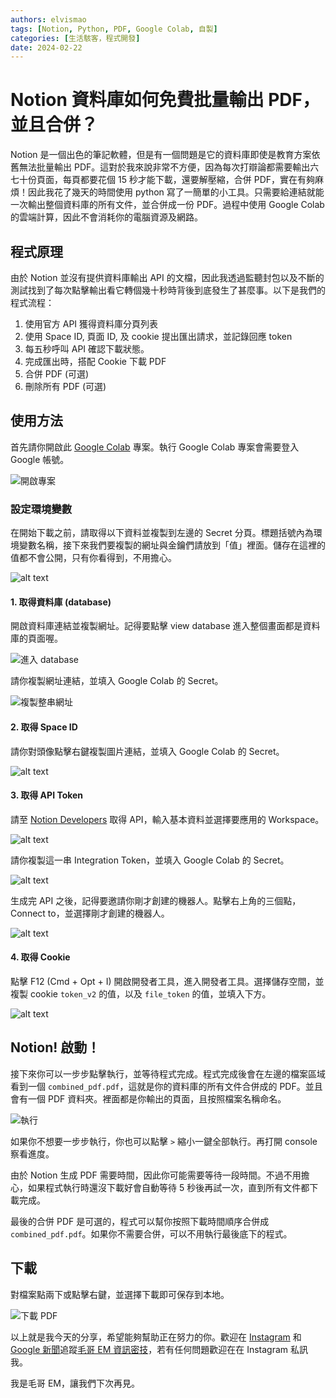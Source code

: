 ```yaml
---
authors: elvismao
tags: [Notion, Python, PDF, Google Colab, 自製]
categories: [生活駭客，程式開發]
date: 2024-02-22
---
```


# Notion 資料庫如何免費批量輸出 PDF，並且合併？

Notion 是一個出色的筆記軟體，但是有一個問題是它的資料庫即使是教育方案依舊無法批量輸出 PDF。這對於我來說非常不方便，因為每次打辯論都需要輸出六七十份頁面，每頁都要花個 15 秒才能下載，還要解壓縮，合併 PDF，實在有夠麻煩！因此我花了幾天的時間使用 python 寫了一簡單的小工具。只需要給連結就能一次輸出整個資料庫的所有文件，並合併成一份 PDF。過程中使用 Google Colab 的雲端計算，因此不會消耗你的電腦資源及網路。

## 程式原理

由於 Notion 並沒有提供資料庫輸出 API 的文檔，因此我透過監聽封包以及不斷的測試找到了每次點擊輸出看它轉個幾十秒時背後到底發生了甚麼事。以下是我們的程式流程：

1. 使用官方 API 獲得資料庫分頁列表
2. 使用 Space ID, 頁面 ID, 及 cookie 提出匯出請求，並記錄回應 token
3. 每五秒呼叫 API 確認下載狀態。
4. 完成匯出時，搭配 Cookie 下載 PDF
5. 合併 PDF (可選)
6. 刪除所有 PDF (可選)

## 使用方法

首先請你開啟此 [Google Colab](https://colab.research.google.com/drive/1GxBcJEl8o9fuB-MpTSEjZNIFWInhHlH6?usp=sharing) 專案。執行 Google Colab 專案會需要登入 Google 帳號。

![開啟專案](project.png)

### 設定環境變數

在開始下載之前，請取得以下資料並複製到左邊的 Secret 分頁。標題括號內為環境變數名稱，接下來我們要複製的網址與金鑰們請放到「值」裡面。儲存在這裡的值都不會公開，只有你看得到，不用擔心。

![alt text](image.png)

#### 1. 取得資料庫 (database)

開啟資料庫連結並複製網址。記得要點擊 view database 進入整個畫面都是資料庫的頁面喔。

![進入 database](image-1.png)

請你複製網址連結，並填入 Google Colab 的 Secret。

![複製整串網址](image-2.png)

#### 2. 取得 Space ID

請你對頭像點擊右鍵複製圖片連結，並填入 Google Colab 的 Secret。

![alt text](image-3.png)

#### 3. 取得 API Token

請至 [Notion Developers](https://www.notion.so/my-integrations) 取得 API，輸入基本資料並選擇要應用的 Workspace。

![alt text](image-4.png)

請你複製這一串 Integration Token，並填入 Google Colab 的 Secret。

![alt text](image-5.png)

生成完 API 之後，記得要邀請你剛才創建的機器人。點擊右上角的三個點，Connect to，並選擇剛才創建的機器人。

![alt text](image-7.png)

#### 4. 取得 Cookie

點擊 F12 (Cmd + Opt + I) 開啟開發者工具，進入開發者工具。選擇儲存空間，並複製 cookie `token_v2` 的值，以及 `file_token` 的值，並填入下方。

![alt text](image-6.png)

## Notion! 啟動！

接下來你可以一步步點擊執行，並等待程式完成。程式完成後會在左邊的檔案區域看到一個 `combined_pdf.pdf`，這就是你的資料庫的所有文件合併成的 PDF。並且會有一個 PDF 資料夾。裡面都是你輸出的頁面，且按照檔案名稱命名。

![執行](run.png)

如果你不想要一步步執行，你也可以點擊 `>` 縮小一鍵全部執行。再打開 console 察看進度。

由於 Notion 生成 PDF 需要時間，因此你可能需要等待一段時間。不過不用擔心，如果程式執行時還沒下載好會自動等待 5 秒後再試一次，直到所有文件都下載完成。

最後的合併 PDF 是可選的，程式可以幫你按照下載時間順序合併成 `combined_pdf.pdf`。如果你不需要合併，可以不用執行最後底下的程式。

## 下載

對檔案點兩下或點擊右鍵，並選擇下載即可保存到本地。

![下載 PDF](image-8.png)

以上就是我今天的分享，希望能夠幫助正在努力的你。歡迎在 [Instagram](https://www.instagram.com/emtech.cc) 和 [Google 新聞](https://news.google.com/publications/CAAqBwgKMKXLvgswsubVAw?ceid=TW:zh-Hant&oc=3)追蹤[毛哥 EM 資訊密技](https://emtech.cc/)，若有任何問題歡迎在在 Instagram 私訊我。

我是毛哥 EM，讓我們下次再見。
